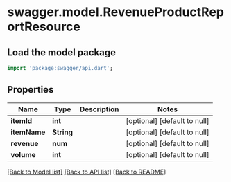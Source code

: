 # swagger.model.RevenueProductReportResource

## Load the model package
```dart
import 'package:swagger/api.dart';
```

## Properties
Name | Type | Description | Notes
------------ | ------------- | ------------- | -------------
**itemId** | **int** |  | [optional] [default to null]
**itemName** | **String** |  | [optional] [default to null]
**revenue** | **num** |  | [optional] [default to null]
**volume** | **int** |  | [optional] [default to null]

[[Back to Model list]](../README.md#documentation-for-models) [[Back to API list]](../README.md#documentation-for-api-endpoints) [[Back to README]](../README.md)


